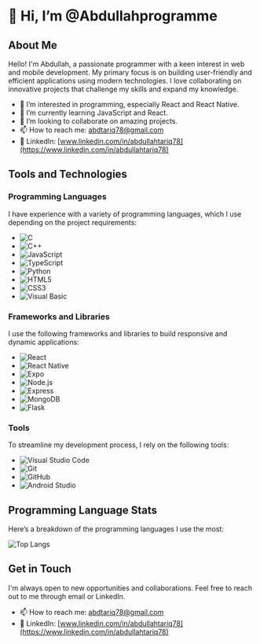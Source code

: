 # 👋 Hi, I’m @Abdullahprogramme

## About Me
Hello! I'm Abdullah, a passionate programmer with a keen interest in web and mobile development. My primary focus is on building user-friendly and efficient applications using modern technologies. I love collaborating on innovative projects that challenge my skills and expand my knowledge.

- 👀 I’m interested in programming, especially React and React Native.
- 🌱 I’m currently learning JavaScript and React.
- 💞️ I’m looking to collaborate on amazing projects.
- 📫 How to reach me: [abdtariq78@gmail.com](mailto:abdtariq78@gmail.com)
- 💼 LinkedIn: [www.linkedin.com/in/abdullahtariq78](https://www.linkedin.com/in/abdullahtariq78)

## Tools and Technologies

### Programming Languages
I have experience with a variety of programming languages, which I use depending on the project requirements:

- ![C](https://img.shields.io/badge/C-00599C?style=flat&logo=c&logoColor=white)
- ![C++](https://img.shields.io/badge/C++-00599C?style=flat&logo=c%2B%2B&logoColor=white)
- ![JavaScript](https://img.shields.io/badge/JavaScript-F7DF1E?style=flat&logo=javascript&logoColor=black)
- ![TypeScript](https://img.shields.io/badge/TypeScript-3178C6?style=flat&logo=typescript&logoColor=white)
- ![Python](https://img.shields.io/badge/Python-3776AB?style=flat&logo=python&logoColor=white)
- ![HTML5](https://img.shields.io/badge/HTML5-E34F26?style=flat&logo=html5&logoColor=white)
- ![CSS3](https://img.shields.io/badge/CSS3-1572B6?style=flat&logo=css3&logoColor=white)
- ![Visual Basic](https://img.shields.io/badge/Visual%20Basic-5C2D91?style=flat&logo=.net&logoColor=white)

### Frameworks and Libraries
I use the following frameworks and libraries to build responsive and dynamic applications:

- ![React](https://img.shields.io/badge/React-20232A?style=flat&logo=react&logoColor=61DAFB)
- ![React Native](https://img.shields.io/badge/React%20Native-20232A?style=flat&logo=react&logoColor=61DAFB)
- ![Expo](https://img.shields.io/badge/Expo-000020?style=flat&logo=expo&logoColor=white)
- ![Node.js](https://img.shields.io/badge/Node.js-339933?style=flat&logo=nodedotjs&logoColor=white)
- ![Express](https://img.shields.io/badge/Express-000000?style=flat&logo=express&logoColor=white)
- ![MongoDB](https://img.shields.io/badge/MongoDB-47A248?style=flat&logo=mongodb&logoColor=white)
- ![Flask](https://img.shields.io/badge/Flask-000000?style=flat&logo=flask&logoColor=white)


### Tools
To streamline my development process, I rely on the following tools:

- ![Visual Studio Code](https://img.shields.io/badge/Visual%20Studio%20Code-0078D4?style=flat&logo=visual%20studio%20code&logoColor=white)
- ![Git](https://img.shields.io/badge/Git-F05032?style=flat&logo=git&logoColor=white)
- ![GitHub](https://img.shields.io/badge/GitHub-181717?style=flat&logo=github&logoColor=white)
- ![Android Studio](https://img.shields.io/badge/Android%20Studio-3DDC84?style=flat&logo=android%20studio&logoColor=white)


## Programming Language Stats
Here’s a breakdown of the programming languages I use the most:

![Top Langs](https://github-readme-stats.vercel.app/api/top-langs/?username=Abdullahprogramme)

## Get in Touch
I'm always open to new opportunities and collaborations. Feel free to reach out to me through email or LinkedIn.

- 📫 How to reach me: [abdtariq78@gmail.com](mailto:abdtariq78@gmail.com)
- 💼 LinkedIn: [www.linkedin.com/in/abdullahtariq78](https://www.linkedin.com/in/abdullahtariq78)

<!---
Abdullahprogramme/Abdullahprogramme is a ✨ special ✨ repository because its `README.md` (this file) appears on your GitHub profile.
You can click the Preview link to take a look at your changes.
--->
